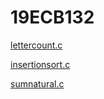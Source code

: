 # 19ECB132
[lettercount.c](https://github.com/GANJIRAVITEJANAIDUU/19ECB132-1/blob/main/01_letter_count.c)

[insertionsort.c](https://github.com/GANJIRAVITEJANAIDUU/19ECB132-1/blob/main/02_insertion_sort.c)

[sumnatural.c](https://github.com/GANJIRAVITEJANAIDUU/19ECB132-1/blob/main/sumnatural.c)

